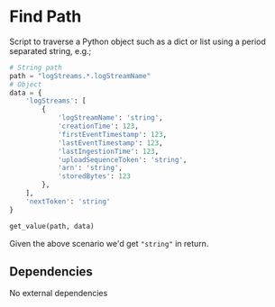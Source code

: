 # Find Path

Script to traverse a Python object such as a dict or list using a period separated string, e.g.;

```python
# String path
path = "logStreams.*.logStreamName"
# Object
data = {
    'logStreams': [
        {
            'logStreamName': 'string',
            'creationTime': 123,
            'firstEventTimestamp': 123,
            'lastEventTimestamp': 123,
            'lastIngestionTime': 123,
            'uploadSequenceToken': 'string',
            'arn': 'string',
            'storedBytes': 123
        },
    ],
    'nextToken': 'string'
}

get_value(path, data)
```

Given the above scenario we'd get `"string"` in return.

## Dependencies

No external dependencies
